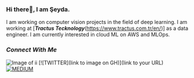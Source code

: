 ### Hi there👋, I am Şeyda.

I am working on computer vision projects in the field of deep learning. I am working at [***Tractus Tecknology***(https://www.tractus.com.tr/en/)] as a data engineer. I am currently interested in cloud ML on AWS and MLOps.

### ***Connect With Me***

![Image of ii](http://educationprofessional.info/wp-content/uploads/2020/04/important-update.jpg)
[![TWITTER](link to image on GH)](link to your URL)
[![MEDIUM](https://www.google.com/imgres?imgurl=https%3A%2F%2Fmiro.medium.com%2Fmax%2F1200%2F1*jfdwtvU6V6g99q3G7gq7dQ.png&imgrefurl=https%3A%2F%2Fmedium.design%2Flogos-and-brand-guidelines-f1a01a733592&tbnid=ixc_io3CL-0XsM&vet=12ahUKEwi936GAiLf6AhWzg_0HHeeBBVAQMygAegQIARBD..i&docid=P4eei_b3GP5OBM&w=1200&h=678&q=medium%20image%20jpg&client=opera&ved=2ahUKEwi936GAiLf6AhWzg_0HHeeBBVAQMygAegQIARBD.jpg)](https://medium.com/@seydaybar)

